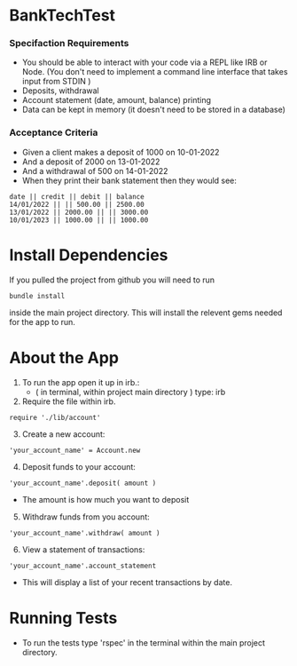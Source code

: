 # BankTechTest

### Specifaction Requirements
  * You should be able to interact with your code via a REPL like IRB or Node. (You don't need to implement a command line interface that takes input from STDIN )
  * Deposits, withdrawal
  * Account statement (date, amount, balance) printing
  * Data can be kept in memory (it doesn't need to be stored in a database)

### Acceptance Criteria

* Given a client makes a deposit of 1000 on 10-01-2022
* And a deposit of 2000 on 13-01-2022
* And a withdrawal of 500 on 14-01-2022
* When they print their bank statement then they would see:

```
date || credit || debit || balance
14/01/2022 || || 500.00 || 2500.00
13/01/2022 || 2000.00 || || 3000.00
10/01/2023 || 1000.00 || || 1000.00

```

Install Dependencies
====================
If you pulled the project from github you will need to run 
```
bundle install
``` 
inside the main project directory. This will install the relevent gems needed for the app to run.

About the App
=============
1. To run the app open it up in irb.:
    - ( in terminal, within project main directory ) type: irb
2. Require the file within irb.
```
require './lib/account'  
```
3. Create a new account: 
```
'your_account_name' = Account.new
```
4. Deposit funds to your account: 
```
'your_account_name'.deposit( amount )
```
- The amount is how much you want to deposit

5. Withdraw funds from you account: 
```
'your_account_name'.withdraw( amount )
```
6. View a statement of transactions: 
```
'your_account_name'.account_statement
```

- This will display a list of your recent transactions by date.


Running Tests
=============

- To run the tests type 'rspec' in the terminal within the main project directory.



